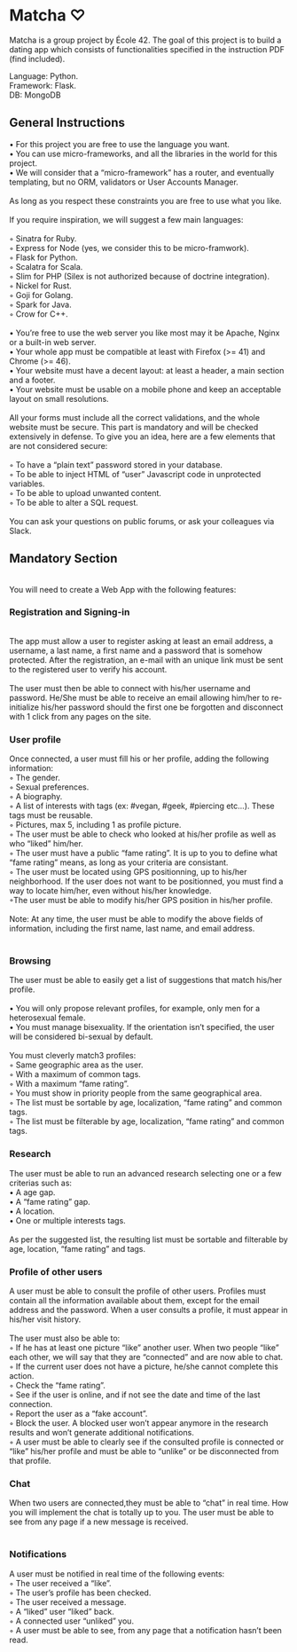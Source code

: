 # Matcha ♡

Matcha is a group project by École 42. The goal of this project is to build a dating app which consists of functionalities specified in the instruction PDF (find included).

Language: Python.<br>
Framework: Flask.<br>
DB: MongoDB<br>

## General Instructions
• For this project you are free to use the language you want.<br>
• You can use micro-frameworks, and all the libraries in the world for this project.<br>
• We will consider that a “micro-framework” has a router, and eventually templating, but no ORM, validators or User Accounts Manager.<br>
<br>
As long as you respect these constraints you are free to use what you like.<br>
<br>
If you require inspiration, we will suggest a few main languages:<br>
<br>
◦ Sinatra for Ruby.<br>
◦ Express for Node (yes, we consider this to be micro-framwork).<br>
◦ Flask for Python.<br>
◦ Scalatra for Scala.<br>
◦ Slim for PHP (Silex is not authorized because of doctrine integration).<br>
◦ Nickel for Rust.<br>
◦ Goji for Golang.<br>
◦ Spark for Java.<br>
◦ Crow for C++.<br>
<br>
• You’re free to use the web server you like most may it be Apache, Nginx or a built-in web server.<br>
• Your whole app must be compatible at least with Firefox (>= 41) and Chrome (>= 46).<br>
• Your website must have a decent layout: at least a header, a main section and a footer.<br>
• Your website must be usable on a mobile phone and keep an acceptable layout on small resolutions.<br>
<br>
All your forms must include all the correct validations, and the whole website must be secure. This part is mandatory and will be checked extensively in defense. To give you an idea, here are a few elements that are not considered secure:<br>
<br>
◦ To have a “plain text” password stored in your database.<br>
◦ To be able to inject HTML of “user” Javascript code in unprotected variables.<br>
◦ To be able to upload unwanted content.<br>
◦ To be able to alter a SQL request.<br>
<br>
You can ask your questions on public forums, or ask your colleagues via Slack.<br>

## Mandatory Section
<br>
You will need to create a Web App with the following features:

### Registration and Signing-in
<br>
The app must allow a user to register asking at least an email address, a username, a last name, a first name and a password that is somehow protected. After the registration, an e-mail with an unique link must be sent to the registered user to verify his account.<br>
<br>
The user must then be able to connect with his/her username and password. He/She must be able to receive an email allowing him/her to re-initialize his/her password should the first one be forgotten and disconnect with 1 click from any pages on the site.<br>

### User profile
Once connected, a user must fill his or her profile, adding the following information:<br>
◦ The gender.<br>
◦ Sexual preferences.<br>
◦ A biography.<br>
◦ A list of interests with tags (ex: #vegan, #geek, #piercing etc...). These tags must be reusable.<br>
◦ Pictures, max 5, including 1 as profile picture.<br>
◦ The user must be able to check who looked at his/her profile as well as who “liked” him/her.<br>
◦ The user must have a public “fame rating”. It is up to you to define what “fame rating” means, as long as your criteria are consistant.<br>
◦ The user must be located using GPS positionning, up to his/her neighborhood. If the user does not want to be positionned, you must find a way to locate him/her, even without his/her knowledge.<br>
◦The user must be able to modify his/her GPS position in his/her profile.<br>
<br>
Note: At any time, the user must be able to modify the above fields of information, including the first name, last name, and email address.<br>
<br>

### Browsing
The user must be able to easily get a list of suggestions that match his/her profile.<br>
<br>
• You will only propose relevant profiles, for example, only men for a heterosexual female.<br>
• You must manage bisexuality. If the orientation isn’t specified, the user will be considered bi-sexual by default.<br>
<br>
You must cleverly match3 profiles:<br>
◦ Same geographic area as the user.<br>
◦ With a maximum of common tags.<br>
◦ With a maximum “fame rating”.<br>
◦ You must show in priority people from the same geographical area.<br>
◦ The list must be sortable by age, localization, “fame rating” and common tags.<br>
◦ The list must be filterable by age, localization, “fame rating” and common tags.<br>

### Research
The user must be able to run an advanced research selecting one or a few criterias such as:<br>
• A age gap.<br>
• A “fame rating” gap.<br>
• A location.<br>
• One or multiple interests tags.<br>
<br>
As per the suggested list, the resulting list must be sortable and filterable by age, location, “fame rating” and tags.<br>
### Profile of other users <br>
A user must be able to consult the profile of other users. Profiles must contain all the information available about them, except for the email address and the password. When a user consults a profile, it must appear in his/her visit history.<br>
<br>
The user must also be able to:<br>
◦ If he has at least one picture “like” another user. When two people “like” each other, we will say that they are “connected” and are now able to chat. <br>
◦ If the current user does not have a picture, he/she cannot complete this action.<br>
◦ Check the “fame rating”.<br>
◦ See if the user is online, and if not see the date and time of the last connection.<br>
◦ Report the user as a “fake account”.<br>
◦ Block the user. A blocked user won’t appear anymore in the research results and won’t generate additional notifications.<br>
◦ A user must be able to clearly see if the consulted profile is connected or “like” his/her profile and must be able to “unlike” or be disconnected from that profile.<br>
### Chat
When two users are connected,they must be able to “chat” in real time. How you will implement the chat is totally up to you. The user must be able to see from any page if a new message is received.<br>
<br>
### Notifications
A user must be notified in real time of the following events:<br>
◦ The user received a “like”.<br>
◦ The user’s profile has been checked.<br>
◦ The user received a message.<br>
◦ A “liked” user “liked” back.<br>
◦ A connected user “unliked” you.<br>
◦ A user must be able to see, from any page that a notification hasn’t been read.<br>
